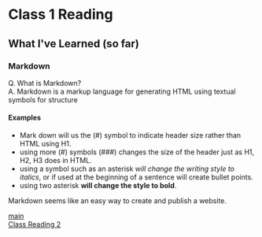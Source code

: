# Class 1 Reading

## What I've Learned (so far)

### Markdown
Q. What is Markdown?  
A. Markdown is a markup language for generating HTML using textual symbols for structure

#### Examples
* Mark down will us the (#) symbol to indicate header size rather than HTML using H1.
* using more (#) symbols (###) changes the size of the header just as H1, H2, H3 does in HTML.
* using a symbol such as an asterisk *will change the writing style to italics*, or if used at the beginning of a sentence will create bullet points.
* using two asterisk **will change the style to bold**.

Markdown seems like an easy way to create and publish a website.

[main](https://chuckalto.github.io/reading-notes/)  
[Class Reading 2](https://chuckalto.github.io/reading-notes/class2reading)

